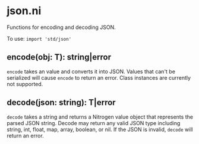 # json.ni

Functions for encoding and decoding JSON.

To use: `import 'std/json'`

## encode(obj: T): string|error

`encode` takes an value and converts it into JSON. Values that can't be serialized will cause
`encode` to return an error. Class instances are currently not supported.

## decode(json: string): T|error

`decode` takes a string and returns a Nitrogen value object that represents the parsed JSON
string. Decode may return any valid JSON type including string, int, float, map, array,
boolean, or nil. If the JSON is invalid, `decode` will return an error.
